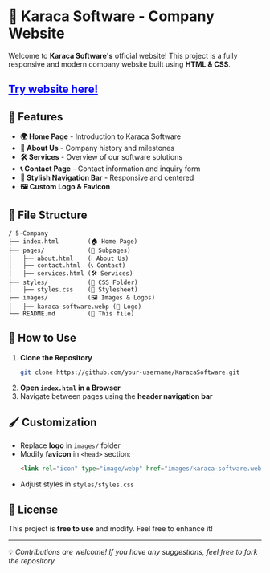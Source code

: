 # 🚀 Karaca Software - Company Website

Welcome to **Karaca Software's** official website! This project is a fully responsive and modern company website built using **HTML & CSS**. 

<h2><a href="https://nazifkaraca.github.io/pages/bootcamp-projects.html" style="color: blue">Try website here!</a></h2>

## 📌 Features
- **🌍 Home Page** - Introduction to Karaca Software
- **📖 About Us** - Company history and milestones
- **🛠 Services** - Overview of our software solutions
- **📞 Contact Page** - Contact information and inquiry form
- **🎨 Stylish Navigation Bar** - Responsive and centered
- **🖼 Custom Logo & Favicon**

## 📂 File Structure
```
/ 5-Company
├── index.html        (🏠 Home Page)
├── pages/            (📄 Subpages)
│   ├── about.html    (ℹ️ About Us)
│   ├── contact.html  (📞 Contact)
│   ├── services.html (🛠 Services)
├── styles/           (🎨 CSS Folder)
│   ├── styles.css    (💅 Stylesheet)
├── images/           (🖼 Images & Logos)
│   ├── karaca-software.webp (🚀 Logo)
└── README.md         (📜 This file)
```

## 🎯 How to Use
1. **Clone the Repository**
   ```sh
   git clone https://github.com/your-username/KaracaSoftware.git
   ```
2. **Open `index.html` in a Browser**
3. Navigate between pages using the **header navigation bar**

## 🖌 Customization
- Replace **logo** in `images/` folder
- Modify **favicon** in `<head>` section:
  ```html
  <link rel="icon" type="image/webp" href="images/karaca-software.webp">
  ```
- Adjust styles in `styles/styles.css`

## 📜 License
This project is **free to use** and modify. Feel free to enhance it! 

---
💡 *Contributions are welcome! If you have any suggestions, feel free to fork the repository.*
